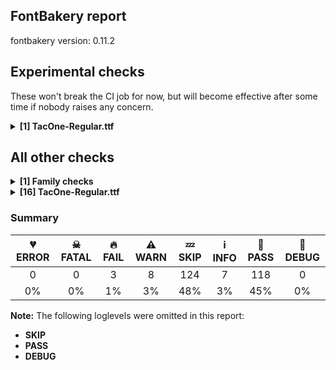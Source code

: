 ## FontBakery report

fontbakery version: 0.11.2

<h2>Experimental checks</h2><p>These won't break the CI job for now, but will become effective after some time if nobody raises any concern.</p><details><summary><b>[1] TacOne-Regular.ttf</b></summary><div><details><summary>🔥 <b>FAIL:</b> Ensure the font supports case swapping for all its glyphs. (<a href="https://font-bakery.readthedocs.io/en/stable/fontbakery/profiles/universal.html#com.google.fonts/check/case_mapping">com.google.fonts/check/case_mapping</a>)</summary><div>


* 🔥 **FAIL** The following glyphs lack their case-swapping counterparts:

| Glyph present in the font | Missing case-swapping counterpart |
| :--- | :--- |
| U+03BB: GREEK SMALL LETTER LAMDA | U+039B: GREEK CAPITAL LETTER LAMDA |
| U+03C7: GREEK SMALL LETTER CHI | U+03A7: GREEK CAPITAL LETTER CHI |

 [code: missing-case-counterparts]
</div></details><br></div></details><h2>All other checks</h2><details><summary><b>[1] Family checks</b></summary><div><details><summary>ℹ <b>INFO:</b> Check axis ordering on the STAT table. (<a href="https://font-bakery.readthedocs.io/en/stable/fontbakery/profiles/googlefonts.html#com.google.fonts/check/STAT/axis_order">com.google.fonts/check/STAT/axis_order</a>)</summary><div>


* ℹ **INFO** All of the fonts lack a STAT table.
 [code: summary]
</div></details><br></div></details><details><summary><b>[16] TacOne-Regular.ttf</b></summary><div><details><summary>🔥 <b>FAIL:</b> Shapes languages in all GF glyphsets. (<a href="https://font-bakery.readthedocs.io/en/stable/fontbakery/profiles/googlefonts.html#com.google.fonts/check/glyphsets/shape_languages">com.google.fonts/check/glyphsets/shape_languages</a>)</summary><div>


* 🔥 **FAIL** GF_Latin_African glyphset:

| Language | FAIL messages |
| :--- | :--- |
| bqv_Latn (Koro Wachi) | Shaper didn't attach tildecomb to uni0190 |
|  ^  | Shaper didn't attach tildecomb to uni025B |
| ddn_Latn (Dendi) | Shaper didn't attach gravecomb to uni025B |
|  ^  | Shaper didn't attach uni0304 to uni025B |
|  ^  | Shaper didn't attach acutecomb to uni0190 |
|  ^  | Shaper didn't attach gravecomb to uni0190 |
|  ^  | Shaper didn't attach uni0304 to uni0190 |
|  ^  | Shaper didn't attach acutecomb to uni025B |
| nus_Latn (Nuer) | Shaper didn't attach uni0308 to uni0190 |
|  ^  | Shaper didn't attach uni0308 to uni025B |
|  ^  | Shaper didn't attach uni0331 to uni0190 |
|  ^  | Shaper didn't attach uni0308 to uni0331 |
|  ^  | Shaper didn't attach uni0331 to uni025B |
|  ^  | Shaper didn't attach uni0331 to uni0190 |
|  ^  | Shaper didn't attach uni0331 to uni025B |
|  ^  | Shaper didn't attach uni0308 to uni0331 |
|  ^  | Shaper didn't attach uni0308 to uni025B |
|  ^  | Shaper didn't attach uni0308 to uni0190 |
|  ^  | Shaper didn't attach uni0331 to uni025B |
|  ^  | Shaper didn't attach uni0331 to uni0190 |
|  ^  | Shaper didn't attach uni0331 to uni025B |
|  ^  | Shaper didn't attach uni0308 to uni0331 |
|  ^  | Shaper didn't attach uni0331 to uni025B |
|  ^  | Shaper didn't attach uni0308 to uni0331 |
|  ^  | Shaper didn't attach uni0331 to uni0190 |
|  ^  | Shaper didn't attach uni0308 to uni0331 |
|  ^  | Shaper didn't attach uni0331 to uni0190 |
|  ^  | Shaper didn't attach uni0308 to uni0331 |
| kdh_Latn (Tem) | Shaper didn't attach acutecomb to uni025B |
|  ^  | Shaper didn't attach acutecomb to uni0190 |
|  ^  | Shaper didn't attach acutecomb to uni0269 |
|  ^  | Shaper didn't attach acutecomb to Upsilonlatin |
| kpe_Latn (Kpelle) | Shaper didn't attach gravecomb to uni025B |
|  ^  | Shaper didn't attach uni0302 to uni025B |
|  ^  | Shaper didn't attach acutecomb to uni0190 |
|  ^  | Shaper didn't attach tildecomb to uni0190 |
|  ^  | Shaper didn't attach uni0302 to uni0190 |
|  ^  | Shaper didn't attach gravecomb to uni0190 |
|  ^  | Shaper didn't attach tildecomb to uni025B |
|  ^  | Shaper didn't attach acutecomb to uni025B |
| pnz_Latn (Pana (Central African Republic)) | Shaper didn't attach uni0327 to uni025B |
|  ^  | Shaper didn't attach uni0302 to uni025B |
|  ^  | Shaper didn't attach uni0327 to uni025B |
|  ^  | Shaper didn't attach acutecomb to uni0327 |
|  ^  | Shaper didn't attach uni0327 to uni0190 |
|  ^  | Shaper didn't attach acutecomb to uni0327 |
|  ^  | Shaper didn't attach acutecomb to uni025B |
|  ^  | Shaper didn't attach uni0327 to uni0190 |
|  ^  | Shaper didn't attach uni0302 to uni0327 |
|  ^  | Shaper didn't attach uni0327 to uni025B |
|  ^  | Shaper didn't attach uni0302 to uni0327 |
|  ^  | Shaper didn't attach acutecomb to uni0190 |
|  ^  | Shaper didn't attach uni0302 to uni0190 |
|  ^  | Shaper didn't attach uni0327 to uni0190 |
| lu_Latn (Luba-Katanga) | Shaper didn't attach gravecomb to uni025B |
|  ^  | Shaper didn't attach acutecomb to uni0190 |
|  ^  | Shaper didn't attach gravecomb to uni0190 |
|  ^  | Shaper didn't attach acutecomb to uni025B |
|  ^  | Shaper didn't attach acutecomb to uni025B |
|  ^  | Shaper didn't attach acutecomb to uni0190 |
|  ^  | Shaper didn't attach gravecomb to uni025B |
|  ^  | Shaper didn't attach gravecomb to uni0190 |
| mgo_Latn (Metaʼ) | Shaper didn't attach gravecomb to uni018F |
|  ^  | Shaper didn't attach gravecomb to uni018F |
| lob_Latn (Lobi) | Shaper didn't attach tildecomb to uni01B2 |
|  ^  | Shaper didn't attach tildecomb to uni0269 |
|  ^  | Shaper didn't attach tildecomb to uni0190 |
|  ^  | Shaper didn't attach tildecomb to uni028B |
|  ^  | Shaper didn't attach tildecomb to uni025B |
| dnj_Latn_LR (Dan) | Shaper didn't attach acutecomb to uniA78D |
|  ^  | Shaper didn't attach tildecomb to uniA78D |
|  ^  | Shaper didn't attach uni0302 to uniA78D |
|  ^  | Shaper didn't attach tildecomb to uni025B |
|  ^  | Shaper didn't attach gravecomb to uniA78D |
|  ^  | Shaper didn't attach tildecomb to uni0190 |
|  ^  | Shaper didn't attach acutecomb to uni025B |
|  ^  | Shaper didn't attach tildecomb to uni025B |
|  ^  | Shaper didn't attach gravecomb to uni025B |
|  ^  | Shaper didn't attach acutecomb to uni0190 |
|  ^  | Shaper didn't attach tildecomb to uni0190 |
|  ^  | Shaper didn't attach tildecomb to uni0190 |
|  ^  | Shaper didn't attach gravecomb to uni0190 |
|  ^  | Shaper didn't attach tildecomb to uni025B |
| xsm_Latn_BF (Kasem) | Shaper didn't attach acutecomb to uni028B |
|  ^  | Shaper didn't attach acutecomb to uni0269 |
|  ^  | Shaper didn't attach acutecomb to uni01B2 |
| bfd_Latn (Bafut) | Shaper didn't attach uni0302 to uni018F |
|  ^  | Shaper didn't attach uni0302 to uni025B |
|  ^  | Shaper didn't attach acutecomb to uni018F |
|  ^  | Shaper didn't attach uni030C to uni0190 |
|  ^  | Shaper didn't attach acutecomb to uni025B |
|  ^  | Shaper didn't attach uni030C to uni025B |
|  ^  | Shaper didn't attach uni030C to uni018F |
|  ^  | Shaper didn't attach gravecomb to uni025B |
|  ^  | Shaper didn't attach gravecomb to uni018F |
|  ^  | Shaper didn't attach acutecomb to uni0190 |
|  ^  | Shaper didn't attach uni0302 to uni0190 |
|  ^  | Shaper didn't attach gravecomb to uni0190 |
| nnw_Latn (Southern Nuni) | Shaper didn't attach gravecomb to uni025B |
|  ^  | Shaper didn't attach acutecomb to uni018F |
|  ^  | Shaper didn't attach gravecomb to uni018F |
|  ^  | Shaper didn't attach acutecomb to uni0190 |
|  ^  | Shaper didn't attach gravecomb to uni0190 |
|  ^  | Shaper didn't attach acutecomb to uni025B |
| byv_Latn (Medumba) | Shaper didn't attach uni030C to uni018F |
|  ^  | Shaper didn't attach uni0302 to uni018F |
|  ^  | Shaper didn't attach gravecomb to uni025B |
|  ^  | Shaper didn't attach uni0302 to uni0251 |
|  ^  | Shaper didn't attach uni0302 to uni025B |
|  ^  | Shaper didn't attach gravecomb to uni2C6D |
|  ^  | Shaper didn't attach gravecomb to uni0251 |
|  ^  | Shaper didn't attach uni030C to uni2C6D |
|  ^  | Shaper didn't attach gravecomb to uni018F |
|  ^  | Shaper didn't attach uni030C to uni0190 |
|  ^  | Shaper didn't attach uni0302 to uni2C6D |
|  ^  | Shaper didn't attach uni0302 to uni0190 |
|  ^  | Shaper didn't attach uni030C to uni0251 |
|  ^  | Shaper didn't attach gravecomb to uni0190 |
|  ^  | Shaper didn't attach uni030C to uni025B |
| nmg_Latn (Kwasio) | Shaper didn't attach uni0302 to uni025B |
|  ^  | Shaper didn't attach uni0304 to uni025B |
|  ^  | Shaper didn't attach uni030C to uni0190 |
|  ^  | Shaper didn't attach acutecomb to uni025B |
|  ^  | Shaper didn't attach uni030C to uni025B |
|  ^  | Shaper didn't attach acutecomb to uni0190 |
|  ^  | Shaper didn't attach uni0302 to uni0190 |
|  ^  | Shaper didn't attach uni0304 to uni0190 |
|  ^  | Shaper didn't attach acutecomb to uni025B |
|  ^  | Shaper didn't attach acutecomb to uni0190 |
|  ^  | Shaper didn't attach uni0302 to uni025B |
|  ^  | Shaper didn't attach uni0302 to uni0190 |
|  ^  | Shaper didn't attach uni030C to uni025B |
|  ^  | Shaper didn't attach uni030C to uni0190 |
|  ^  | Shaper didn't attach uni0304 to uni025B |
|  ^  | Shaper didn't attach uni0304 to uni0190 |
| bqp_Latn (Bisã) | Shaper didn't attach gravecomb to uni025B |
|  ^  | Shaper didn't attach acutecomb to uni0190 |
|  ^  | Shaper didn't attach tildecomb to uni0190 |
|  ^  | Shaper didn't attach gravecomb to uni0190 |
|  ^  | Shaper didn't attach tildecomb to uni025B |
|  ^  | Shaper didn't attach acutecomb to uni025B |
| grb_Latn (Grebo) | Shaper didn't attach gravecomb to uni025B |
|  ^  | Shaper didn't attach uni0308 to uni0190 |
|  ^  | Shaper didn't attach uni0308 to uni025B |
|  ^  | Shaper didn't attach uni030C to uni0190 |
|  ^  | Shaper didn't attach gravecomb to uni0190 |
|  ^  | Shaper didn't attach uni030C to uni025B |
| ewo_Latn (Ewondo) | Shaper didn't attach uni0302 to uni018F |
|  ^  | Shaper didn't attach uni0302 to uni025B |
|  ^  | Shaper didn't attach acutecomb to uni018F |
|  ^  | Shaper didn't attach uni030C to uni0190 |
|  ^  | Shaper didn't attach acutecomb to uni025B |
|  ^  | Shaper didn't attach uni030C to uni025B |
|  ^  | Shaper didn't attach uni030C to uni018F |
|  ^  | Shaper didn't attach gravecomb to uni025B |
|  ^  | Shaper didn't attach gravecomb to uni018F |
|  ^  | Shaper didn't attach acutecomb to uni0190 |
|  ^  | Shaper didn't attach uni0302 to uni0190 |
|  ^  | Shaper didn't attach gravecomb to uni0190 |
|  ^  | Shaper didn't attach acutecomb to uni018F |
|  ^  | Shaper didn't attach gravecomb to uni018F |
|  ^  | Shaper didn't attach uni0302 to uni018F |
|  ^  | Shaper didn't attach uni030C to uni018F |
|  ^  | Shaper didn't attach acutecomb to uni025B |
|  ^  | Shaper didn't attach acutecomb to uni0190 |
|  ^  | Shaper didn't attach gravecomb to uni025B |
|  ^  | Shaper didn't attach gravecomb to uni0190 |
|  ^  | Shaper didn't attach uni0302 to uni025B |
|  ^  | Shaper didn't attach uni0302 to uni0190 |
|  ^  | Shaper didn't attach uni030C to uni025B |
|  ^  | Shaper didn't attach uni030C to uni0190 |
| nyb_Latn (Nyangbo) | Shaper didn't attach gravecomb to uni025B |
|  ^  | Shaper didn't attach acutecomb to uni0190 |
|  ^  | Shaper didn't attach tildecomb to uni0190 |
|  ^  | Shaper didn't attach gravecomb to uni0190 |
|  ^  | Shaper didn't attach tildecomb to uni025B |
|  ^  | Shaper didn't attach acutecomb to uni025B |
| gna_Latn (Kaansa) | Shaper didn't attach tildecomb to uni01B2 |
|  ^  | Shaper didn't attach uni0302 to uni025B |
|  ^  | Shaper didn't attach tildecomb to uni0269 |
|  ^  | Shaper didn't attach uni0302 to uni01B2 |
|  ^  | Shaper didn't attach acutecomb to uni028B |
|  ^  | Shaper didn't attach uni030C to uni0190 |
|  ^  | Shaper didn't attach tildecomb to uni028B |
|  ^  | Shaper didn't attach acutecomb to uni0269 |
|  ^  | Shaper didn't attach acutecomb to uni025B |
|  ^  | Shaper didn't attach uni030C to uni025B |
|  ^  | Shaper didn't attach tildecomb to uni025B |
|  ^  | Shaper didn't attach tildecomb to uni0269 |
|  ^  | Shaper didn't attach tildecomb to uni0269 |
|  ^  | Shaper didn't attach tildecomb to uni028B |
|  ^  | Shaper didn't attach uni0302 to uni0269 |
|  ^  | Shaper didn't attach uni030C to uni0269 |
|  ^  | Shaper didn't attach uni0302 to uni028B |
|  ^  | Shaper didn't attach tildecomb to uni01B2 |
|  ^  | Shaper didn't attach acutecomb to uni0190 |
|  ^  | Shaper didn't attach tildecomb to uni0190 |
|  ^  | Shaper didn't attach tildecomb to uni0190 |
|  ^  | Shaper didn't attach uni0302 to uni0190 |
|  ^  | Shaper didn't attach tildecomb to uni025B |
|  ^  | Shaper didn't attach acutecomb to uni01B2 |
| lol_Latn (Mongo) | Shaper didn't attach gravecomb to uni025B |
|  ^  | Shaper didn't attach uni0302 to uni025B |
|  ^  | Shaper didn't attach uni030C to uni0190 |
|  ^  | Shaper didn't attach acutecomb to uni0190 |
|  ^  | Shaper didn't attach uni0302 to uni0190 |
|  ^  | Shaper didn't attach gravecomb to uni0190 |
|  ^  | Shaper didn't attach acutecomb to uni025B |
|  ^  | Shaper didn't attach uni030C to uni025B |
| ife_Latn (Ifè) | Shaper didn't attach tildecomb to uni0190 |
|  ^  | Shaper didn't attach tildecomb to uni025B |
|  ^  | Shaper didn't attach tildecomb to uni0190 |
|  ^  | Shaper didn't attach tildecomb to uni0190 |
|  ^  | Shaper didn't attach tildecomb to uni025B |
|  ^  | Shaper didn't attach tildecomb to uni025B |
| mcp_Latn (Makaa) | Shaper didn't attach uni0302 to uni018F |
|  ^  | Shaper didn't attach uni0327 to uni0190 |
|  ^  | Shaper didn't attach uni030C to uni0327 |
|  ^  | Shaper didn't attach uni0327 to uni025B |
|  ^  | Shaper didn't attach uni0302 to uni025B |
|  ^  | Shaper didn't attach acutecomb to uni018F |
|  ^  | Shaper didn't attach uni0327 to uni025B |
|  ^  | Shaper didn't attach uni0302 to uni0327 |
|  ^  | Shaper didn't attach uni030C to uni0190 |
|  ^  | Shaper didn't attach uni0327 to uni0190 |
|  ^  | Shaper didn't attach uni0302 to uni0327 |
|  ^  | Shaper didn't attach acutecomb to uni025B |
|  ^  | Shaper didn't attach uni030C to uni025B |
|  ^  | Shaper didn't attach uni030C to uni018F |
|  ^  | Shaper didn't attach uni0327 to uni025B |
|  ^  | Shaper didn't attach uni030C to uni0327 |
|  ^  | Shaper didn't attach acutecomb to uni0190 |
|  ^  | Shaper didn't attach uni0327 to uni025B |
|  ^  | Shaper didn't attach acutecomb to uni0327 |
|  ^  | Shaper didn't attach uni0327 to uni0190 |
|  ^  | Shaper didn't attach acutecomb to uni0327 |
|  ^  | Shaper didn't attach uni0302 to uni0190 |
|  ^  | Shaper didn't attach uni0327 to uni0190 |
| ajg_Latn (Aja) | Shaper didn't attach acutecomb to uni0190 |
|  ^  | Shaper didn't attach acutecomb to uni025B |
|  ^  | Shaper didn't attach gravecomb to uni0190 |
|  ^  | Shaper didn't attach gravecomb to uni025B |
|  ^  | Shaper didn't attach acutecomb to uni0190 |
|  ^  | Shaper didn't attach acutecomb to uni025B |
|  ^  | Shaper didn't attach gravecomb to uni0190 |
|  ^  | Shaper didn't attach gravecomb to uni025B |
| kst_Latn (Winyé) | Shaper didn't attach tildecomb to uni01B2 |
|  ^  | Shaper didn't attach tildecomb to uni0269 |
|  ^  | Shaper didn't attach tildecomb to uni028B |
|  ^  | Shaper didn't attach tildecomb to uni025B |
|  ^  | Shaper didn't attach acutecomb to uni028B |
|  ^  | Shaper didn't attach tildecomb to uni01B2 |
|  ^  | Shaper didn't attach acutecomb to uni0190 |
|  ^  | Shaper didn't attach tildecomb to uni0190 |
|  ^  | Shaper didn't attach tildecomb to uni0190 |
|  ^  | Shaper didn't attach tildecomb to uni028B |
|  ^  | Shaper didn't attach acutecomb to uni0269 |
|  ^  | Shaper didn't attach tildecomb to uni025B |
|  ^  | Shaper didn't attach acutecomb to uni025B |
|  ^  | Shaper didn't attach acutecomb to uni01B2 |
|  ^  | Shaper didn't attach tildecomb to uni0269 |
| etx_Latn (Iten) | Shaper didn't attach gravecomb to uni025B |
|  ^  | Shaper didn't attach acutecomb to uni0190 |
|  ^  | Shaper didn't attach gravecomb to uni0190 |
|  ^  | Shaper didn't attach acutecomb to uni025B |
| dya_Latn (Dyan) | Shaper didn't attach tildecomb to uni0190 |
|  ^  | Shaper didn't attach tildecomb to uni025B |
| mev_Latn (Mano) | Shaper didn't attach gravecomb to uni025B |
|  ^  | Shaper didn't attach acutecomb to uni0190 |
|  ^  | Shaper didn't attach tildecomb to uni0190 |
|  ^  | Shaper didn't attach tildecomb to uni025B |
|  ^  | Shaper didn't attach tildecomb to uni0190 |
|  ^  | Shaper didn't attach gravecomb to uni0190 |
|  ^  | Shaper didn't attach acutecomb to uni025B |
|  ^  | Shaper didn't attach tildecomb to uni025B |
| gkp_Latn (Kpelle, Guinea) | Shaper didn't attach uni0302 to uni018F |
|  ^  | Shaper didn't attach gravecomb to uni025B |
|  ^  | Shaper didn't attach uni0302 to uni025B |
|  ^  | Shaper didn't attach acutecomb to uni018F |
|  ^  | Shaper didn't attach gravecomb to uni018F |
|  ^  | Shaper didn't attach acutecomb to uni0190 |
|  ^  | Shaper didn't attach tildecomb to uni0190 |
|  ^  | Shaper didn't attach uni0302 to uni0190 |
|  ^  | Shaper didn't attach gravecomb to uni0190 |
|  ^  | Shaper didn't attach tildecomb to uni025B |
|  ^  | Shaper didn't attach acutecomb to uni025B |
| vai_Latn (Vai (Latin)) | Shaper didn't attach acutecomb to uni0190 |
|  ^  | Shaper didn't attach tildecomb to uni0190 |
|  ^  | Shaper didn't attach tildecomb to uni025B |
|  ^  | Shaper didn't attach acutecomb to uni025B |
|  ^  | Shaper didn't attach acutecomb to uni025B |
|  ^  | Shaper didn't attach acutecomb to uni0190 |
|  ^  | Shaper didn't attach tildecomb to uni025B |
|  ^  | Shaper didn't attach tildecomb to uni0190 |
| goa_Latn (Guro) | Shaper didn't attach uni0302 to uni025B |
|  ^  | Shaper didn't attach uni030C to uni028B |
|  ^  | Shaper didn't attach uni0302 to uni01B2 |
|  ^  | Shaper didn't attach uni030C to uni01B2 |
|  ^  | Shaper didn't attach acutecomb to uni028B |
|  ^  | Shaper didn't attach uni030C to uni0190 |
|  ^  | Shaper didn't attach gravecomb to uni0269 |
|  ^  | Shaper didn't attach acutecomb to uni0269 |
|  ^  | Shaper didn't attach acutecomb to uni025B |
|  ^  | Shaper didn't attach gravecomb to uni028B |
|  ^  | Shaper didn't attach uni030C to uni025B |
|  ^  | Shaper didn't attach gravecomb to uni025B |
|  ^  | Shaper didn't attach uni0302 to uni0269 |
|  ^  | Shaper didn't attach uni030C to uni0269 |
|  ^  | Shaper didn't attach uni0302 to uni028B |
|  ^  | Shaper didn't attach acutecomb to uni0190 |
|  ^  | Shaper didn't attach gravecomb to uni01B2 |
|  ^  | Shaper didn't attach uni0302 to uni0190 |
|  ^  | Shaper didn't attach gravecomb to uni0190 |
|  ^  | Shaper didn't attach acutecomb to uni01B2 |
| dip_Latn (Dinka, Northeastern) | Shaper didn't attach uni0308 to uni0190 |
|  ^  | Shaper didn't attach uni0308 to uni025B |
| etu_Latn (Ejagham) | Shaper didn't attach uni0302 to uni018F |
|  ^  | Shaper didn't attach acutecomb to uni018F |
| lnl_Latn (South Central Banda) | Shaper didn't attach uni0302 to uni018F |
|  ^  | Shaper didn't attach uni0308 to uni0190 |
|  ^  | Shaper didn't attach uni0308 to uni025B |
|  ^  | Shaper didn't attach uni0302 to uni025B |
|  ^  | Shaper didn't attach uni0308 to uni018F |
|  ^  | Shaper didn't attach uni0302 to uni0190 |
| mdt_Latn (Mbere) | Shaper didn't attach acutecomb to uni0190 |
|  ^  | Shaper didn't attach acutecomb to uni025B |
| tuz_Latn (Turka) | Shaper didn't attach tildecomb to uni025B |
|  ^  | Shaper didn't attach tildecomb to uni0190 |
|  ^  | Shaper didn't attach acutecomb to uni025B |
|  ^  | Shaper didn't attach tildecomb to uni025B |
|  ^  | Shaper didn't attach gravecomb to uni025B |
|  ^  | Shaper didn't attach acutecomb to uni0190 |
|  ^  | Shaper didn't attach tildecomb to uni0190 |
|  ^  | Shaper didn't attach tildecomb to uni0190 |
|  ^  | Shaper didn't attach gravecomb to uni0190 |
|  ^  | Shaper didn't attach tildecomb to uni025B |
| bfo_Latn (Malba Birifor) | Shaper didn't attach tildecomb to uni01B2 |
|  ^  | Shaper didn't attach tildecomb to uni0269 |
|  ^  | Shaper didn't attach tildecomb to uni0190 |
|  ^  | Shaper didn't attach tildecomb to uni028B |
|  ^  | Shaper didn't attach tildecomb to uni025B |
| fmp_Latn (Fe’fe’) | Shaper didn't attach acutecomb to uni018F |
|  ^  | Shaper didn't attach gravecomb to uni2C6D |
|  ^  | Shaper didn't attach gravecomb to uni0251 |
|  ^  | Shaper didn't attach uni0304 to uni018F |
|  ^  | Shaper didn't attach uni0304 to uni0251 |
|  ^  | Shaper didn't attach uni030C to uni0251 |
|  ^  | Shaper didn't attach uni030C to uni018F |
|  ^  | Shaper didn't attach uni030C to uni2C6D |
|  ^  | Shaper didn't attach gravecomb to uni018F |
|  ^  | Shaper didn't attach acutecomb to uni0251 |
|  ^  | Shaper didn't attach acutecomb to uni2C6D |
|  ^  | Shaper didn't attach uni0304 to uni2C6D |
| mnf_Latn (Mundani) | Shaper didn't attach uni0302 to uni018F |
|  ^  | Shaper didn't attach uni030C to uni018F |
|  ^  | Shaper didn't attach gravecomb to uni018F |
| kkj_Latn (Kako) | Shaper didn't attach uni0327 to uni025B |
|  ^  | Shaper didn't attach uni0302 to uni025B |
|  ^  | Shaper didn't attach acutecomb to uni025B |
|  ^  | Shaper didn't attach gravecomb to uni025B |
|  ^  | Shaper didn't attach acutecomb to uni0190 |
|  ^  | Shaper didn't attach uni0302 to uni0190 |
|  ^  | Shaper didn't attach uni0327 to uni0190 |
|  ^  | Shaper didn't attach gravecomb to uni0190 |
|  ^  | Shaper didn't attach acutecomb to uni025B |
|  ^  | Shaper didn't attach gravecomb to uni025B |
|  ^  | Shaper didn't attach uni0302 to uni025B |
|  ^  | Shaper didn't attach uni0327 to uni025B |
| emk_Latn (Maninkakan, Eastern) | Shaper didn't attach gravecomb to uni025B |
|  ^  | Shaper didn't attach acutecomb to uni0190 |
|  ^  | Shaper didn't attach gravecomb to uni0190 |
|  ^  | Shaper didn't attach acutecomb to uni025B |
| agq_Latn (Aghem) | Shaper didn't attach gravecomb to uni025B |
|  ^  | Shaper didn't attach uni0302 to uni025B |
|  ^  | Shaper didn't attach uni0304 to uni025B |
|  ^  | Shaper didn't attach uni030C to uni0190 |
|  ^  | Shaper didn't attach uni0302 to uni0190 |
|  ^  | Shaper didn't attach gravecomb to uni0190 |
|  ^  | Shaper didn't attach uni0304 to uni0190 |
|  ^  | Shaper didn't attach uni030C to uni025B |
|  ^  | Shaper didn't attach gravecomb to uni025B |
|  ^  | Shaper didn't attach gravecomb to uni0190 |
|  ^  | Shaper didn't attach uni0302 to uni025B |
|  ^  | Shaper didn't attach uni0302 to uni0190 |
|  ^  | Shaper didn't attach uni030C to uni025B |
|  ^  | Shaper didn't attach uni030C to uni0190 |
|  ^  | Shaper didn't attach uni0304 to uni025B |
|  ^  | Shaper didn't attach uni0304 to uni0190 |
| neb_Latn (Toura) | Shaper didn't attach gravecomb to uni025B |
|  ^  | Shaper didn't attach uni0302 to uni025B |
|  ^  | Shaper didn't attach uni0302 to uni01B2 |
|  ^  | Shaper didn't attach uni0302 to uni0269 |
|  ^  | Shaper didn't attach acutecomb to uni028B |
|  ^  | Shaper didn't attach uni0302 to uni028B |
|  ^  | Shaper didn't attach acutecomb to uni0190 |
|  ^  | Shaper didn't attach gravecomb to uni01B2 |
|  ^  | Shaper didn't attach gravecomb to uni0269 |
|  ^  | Shaper didn't attach acutecomb to uni0269 |
|  ^  | Shaper didn't attach uni0302 to uni0190 |
|  ^  | Shaper didn't attach gravecomb to uni0190 |
|  ^  | Shaper didn't attach acutecomb to uni025B |
|  ^  | Shaper didn't attach gravecomb to uni028B |
|  ^  | Shaper didn't attach acutecomb to uni01B2 |
| ksp_Latn (Kabba) | Shaper didn't attach uni0302 to uni018F |
|  ^  | Shaper didn't attach uni0302 to uni025B |
|  ^  | Shaper didn't attach uni0308 to uni018F |
|  ^  | Shaper didn't attach uni0302 to uni0190 |
| teo_Latn (Teso) | Some base glyphs were missing: ᵃ, ᵉ, ᵋ, ᵒ, ᵓ, ᶶ |
|  ^  | Shaper produced a .notdef |
| bom_Latn (Berom) | Shaper didn't attach gravecomb to uni025B |
|  ^  | Shaper didn't attach uni0302 to uni025B |
|  ^  | Shaper didn't attach uni030C to uni0190 |
|  ^  | Shaper didn't attach acutecomb to uni0190 |
|  ^  | Shaper didn't attach uni0302 to uni0190 |
|  ^  | Shaper didn't attach gravecomb to uni0190 |
|  ^  | Shaper didn't attach acutecomb to uni025B |
|  ^  | Shaper didn't attach uni030C to uni025B |
| dur_Latn (Dii) | Shaper didn't attach acutecomb to uni018F |
|  ^  | Shaper didn't attach uni0327 to uni018F |
|  ^  | Shaper didn't attach acutecomb to uni0327 |
|  ^  | Shaper didn't attach gravecomb to uni018F |
|  ^  | Shaper didn't attach uni0327 to uni018F |
|  ^  | Shaper didn't attach uni0327 to uni018F |
|  ^  | Shaper didn't attach gravecomb to uni0327 |
| apd_Latn (Sudanese Arabic) | Some mark glyphs were missing: ◌͟ |
| mge_Latn (Mango) | Shaper didn't attach acutecomb to uni018F |
|  ^  | Shaper didn't attach uni0330 to uni0190 |
|  ^  | Shaper didn't attach gravecomb to uni018F |
|  ^  | Shaper didn't attach uni0330 to uni025B |
|  ^  | Shaper didn't attach uni0330 to uni018F |
|  ^  | Shaper didn't attach acutecomb to uni0330 |
|  ^  | Shaper didn't attach uni0330 to uni018F |
|  ^  | Shaper didn't attach gravecomb to uni0330 |
|  ^  | Shaper didn't attach uni0330 to uni018F |
| tcd_Latn (Tafi) | Shaper didn't attach gravecomb to uni025B |
|  ^  | Shaper didn't attach acutecomb to uni0190 |
|  ^  | Shaper didn't attach tildecomb to uni0190 |
|  ^  | Shaper didn't attach gravecomb to uni0190 |
|  ^  | Shaper didn't attach tildecomb to uni025B |
|  ^  | Shaper didn't attach acutecomb to uni025B |
| nfu_Latn (Mfumte) | Shaper didn't attach uni0302 to uni018F |
|  ^  | Shaper didn't attach acutecomb to uni018F |
|  ^  | Shaper didn't attach uni030C to uni018F |
|  ^  | Shaper didn't attach gravecomb to uni018F |
| bum_Latn (Bulu) | Shaper didn't attach acutecomb to uni018F |
|  ^  | Shaper didn't attach gravecomb to uni018F |
| btt_Latn (Bete-Bendi) | Shaper didn't attach uni1DC6 to dotlessi |
|  ^  | Shaper didn't attach uni1DC5 to E |
|  ^  | Shaper didn't attach uni1DC6 to A |
|  ^  | Shaper didn't attach uni1DC5 to dotlessi |
|  ^  | Shaper didn't attach uni1DC6 to I |
|  ^  | Shaper didn't attach uni1DC5 to e |
|  ^  | Shaper didn't attach uni1DC5 to U |
|  ^  | Shaper didn't attach uni1DC5 to I |
|  ^  | Shaper didn't attach uni1DC5 to O |
|  ^  | Shaper didn't attach uni1DC6 to e |
|  ^  | Shaper didn't attach uni1DC6 to o |
|  ^  | Shaper didn't attach uni1DC6 to a |
|  ^  | Shaper didn't attach uni1DC6 to U |
|  ^  | Shaper didn't attach uni1DC6 to E |
|  ^  | Shaper didn't attach uni1DC6 to O |
|  ^  | Shaper didn't attach uni1DC5 to u |
|  ^  | Shaper didn't attach uni1DC5 to a |
|  ^  | Shaper didn't attach uni1DC5 to A |
|  ^  | Shaper didn't attach uni1DC6 to u |
|  ^  | Shaper didn't attach uni1DC5 to o |
| tik_Latn (Tikar) | Shaper didn't attach gravecomb to uni025B |
|  ^  | Shaper didn't attach gravecomb to Eng |
|  ^  | Shaper didn't attach uni0302 to uni025B |
|  ^  | Shaper didn't attach uni030C to uni0190 |
|  ^  | Shaper didn't attach uni0302 to uni0190 |
|  ^  | Shaper didn't attach gravecomb to uni0190 |
|  ^  | Shaper didn't attach uni030C to uni025B |
| sld_Latn (Sissala) | Shaper didn't attach tildecomb to uni01B2 |
|  ^  | Shaper didn't attach tildecomb to uni0269 |
|  ^  | Shaper didn't attach tildecomb to uni028B |
|  ^  | Shaper didn't attach tildecomb to uni025B |
|  ^  | Shaper didn't attach acutecomb to uni028B |
|  ^  | Shaper didn't attach tildecomb to uni01B2 |
|  ^  | Shaper didn't attach acutecomb to uni0190 |
|  ^  | Shaper didn't attach tildecomb to uni0190 |
|  ^  | Shaper didn't attach tildecomb to uni0190 |
|  ^  | Shaper didn't attach tildecomb to uni028B |
|  ^  | Shaper didn't attach acutecomb to uni0269 |
|  ^  | Shaper didn't attach tildecomb to uni025B |
|  ^  | Shaper didn't attach acutecomb to uni025B |
|  ^  | Shaper didn't attach acutecomb to uni01B2 |
|  ^  | Shaper didn't attach tildecomb to uni0269 |
| dua_Latn (Duala) | Shaper didn't attach acutecomb to uni0190 |
|  ^  | Shaper didn't attach acutecomb to uni025B |
|  ^  | Shaper didn't attach acutecomb to uni025B |
|  ^  | Shaper didn't attach acutecomb to uni0190 |
| ybb_Latn (Yemba) | Shaper didn't attach acutecomb to uni018F |
|  ^  | Shaper didn't attach uni0304 to uni018F |
| udu_Latn (Uduk) | Some base glyphs were missing: T͟H, t͟h |
|  ^  | Some mark glyphs were missing: ◌͟ |
|  ^  | Shaper produced a .notdef |
| nnh_Latn (Ngiemboon) | Shaper didn't attach uni0302 to uni025B |
|  ^  | Shaper didn't attach uni030C to uni0190 |
|  ^  | Shaper didn't attach acutecomb to uni025B |
|  ^  | Shaper didn't attach uni030C to uni025B |
|  ^  | Shaper didn't attach gravecomb to uni025B |
|  ^  | Shaper didn't attach acutecomb to uni0190 |
|  ^  | Shaper didn't attach uni0302 to uni0190 |
|  ^  | Shaper didn't attach gravecomb to uni0190 |
|  ^  | Shaper didn't attach acutecomb to uni025B |
|  ^  | Shaper didn't attach acutecomb to uni0190 |
|  ^  | Shaper didn't attach gravecomb to uni025B |
|  ^  | Shaper didn't attach gravecomb to uni0190 |
|  ^  | Shaper didn't attach uni0302 to uni025B |
|  ^  | Shaper didn't attach uni0302 to uni0190 |
|  ^  | Shaper didn't attach uni030C to uni025B |
|  ^  | Shaper didn't attach uni030C to uni0190 |
| sba_Latn (Ngambay) | Shaper didn't attach acutecomb to uni018F |
|  ^  | Shaper didn't attach uni0330 to uni018F |
| mwm_Latn (Sar) | Shaper didn't attach acutecomb to uni018F |
|  ^  | Shaper didn't attach uni0304 to uni018F |
| gvl_Latn (Gulay) | Shaper didn't attach acutecomb to uni018F |
|  ^  | Shaper didn't attach acutecomb to uni0190 |
|  ^  | Shaper didn't attach acutecomb to uni025B |
| bas_Latn (Basaa) | Shaper didn't attach uni1DC6 to uni0254 |
|  ^  | Shaper didn't attach uni0302 to uni025B |
|  ^  | Shaper didn't attach uni0304 to uni025B |
|  ^  | Shaper didn't attach uni1DC6 to A |
|  ^  | Shaper didn't attach uni1DC7 to U |
|  ^  | Shaper didn't attach uni1DC7 to O |
|  ^  | Shaper didn't attach uni1DC7 to A |
|  ^  | Shaper didn't attach uni1DC7 to uni0186 |
|  ^  | Shaper didn't attach uni1DC7 to o |
|  ^  | Shaper didn't attach uni1DC6 to uni0190 |
|  ^  | Shaper didn't attach uni030C to uni0190 |
|  ^  | Shaper didn't attach uni1DC7 to I |
|  ^  | Shaper didn't attach uni1DC6 to e |
|  ^  | Shaper didn't attach uni1DC6 to uni025B |
|  ^  | Shaper didn't attach uni1DC6 to a |
|  ^  | Shaper didn't attach uni1DC6 to U |
|  ^  | Shaper didn't attach acutecomb to uni025B |
|  ^  | Shaper didn't attach uni030C to uni025B |
|  ^  | Shaper didn't attach uni1DC6 to u |
|  ^  | Shaper didn't attach uni1DC6 to dotlessi |
|  ^  | Shaper didn't attach gravecomb to uni025B |
|  ^  | Shaper didn't attach uni1DC7 to uni0190 |
|  ^  | Shaper didn't attach uni1DC7 to E |
|  ^  | Shaper didn't attach uni1DC7 to a |
|  ^  | Shaper didn't attach uni1DC7 to u |
|  ^  | Shaper didn't attach uni1DC6 to I |
|  ^  | Shaper didn't attach acutecomb to uni0190 |
|  ^  | Shaper didn't attach uni1DC6 to uni0186 |
|  ^  | Shaper didn't attach uni1DC6 to o |
|  ^  | Shaper didn't attach uni0302 to uni0190 |
|  ^  | Shaper didn't attach uni1DC6 to E |
|  ^  | Shaper didn't attach uni1DC7 to dotlessi |
|  ^  | Shaper didn't attach uni1DC7 to uni0254 |
|  ^  | Shaper didn't attach uni1DC6 to O |
|  ^  | Shaper didn't attach gravecomb to uni0190 |
|  ^  | Shaper didn't attach uni0304 to uni0190 |
|  ^  | Shaper didn't attach uni1DC7 to e |
|  ^  | Shaper didn't attach uni1DC7 to uni025B |
|  ^  | Shaper didn't attach uni1DC6 to a |
|  ^  | Shaper didn't attach uni1DC7 to a |
|  ^  | Shaper didn't attach uni1DC6 to A |
|  ^  | Shaper didn't attach uni1DC7 to A |
|  ^  | Shaper didn't attach uni1DC6 to e |
|  ^  | Shaper didn't attach uni1DC7 to e |
|  ^  | Shaper didn't attach uni1DC6 to E |
|  ^  | Shaper didn't attach uni1DC7 to E |
|  ^  | Shaper didn't attach acutecomb to uni025B |
|  ^  | Shaper didn't attach acutecomb to uni0190 |
|  ^  | Shaper didn't attach gravecomb to uni025B |
|  ^  | Shaper didn't attach gravecomb to uni0190 |
|  ^  | Shaper didn't attach uni0302 to uni025B |
|  ^  | Shaper didn't attach uni0302 to uni0190 |
|  ^  | Shaper didn't attach uni030C to uni025B |
|  ^  | Shaper didn't attach uni030C to uni0190 |
|  ^  | Shaper didn't attach uni0304 to uni025B |
|  ^  | Shaper didn't attach uni0304 to uni0190 |
|  ^  | Shaper didn't attach uni1DC6 to uni025B |
|  ^  | Shaper didn't attach uni1DC7 to uni025B |
|  ^  | Shaper didn't attach uni1DC6 to uni0190 |
|  ^  | Shaper didn't attach uni1DC7 to uni0190 |
|  ^  | Shaper didn't attach uni1DC6 to dotlessi |
|  ^  | Shaper didn't attach uni1DC7 to dotlessi |
|  ^  | Shaper didn't attach uni1DC6 to I |
|  ^  | Shaper didn't attach uni1DC7 to I |
|  ^  | Shaper didn't attach uni1DC6 to o |
|  ^  | Shaper didn't attach uni1DC7 to o |
|  ^  | Shaper didn't attach uni1DC6 to O |
|  ^  | Shaper didn't attach uni1DC7 to O |
|  ^  | Shaper didn't attach uni1DC6 to uni0254 |
|  ^  | Shaper didn't attach uni1DC7 to uni0254 |
|  ^  | Shaper didn't attach uni1DC6 to uni0186 |
|  ^  | Shaper didn't attach uni1DC7 to uni0186 |
|  ^  | Shaper didn't attach uni1DC6 to u |
|  ^  | Shaper didn't attach uni1DC7 to u |
|  ^  | Shaper didn't attach uni1DC6 to U |
|  ^  | Shaper didn't attach uni1DC7 to U |
| tbz_Latn (Ditammari) | Shaper didn't attach gravecomb to uni025B |
|  ^  | Shaper didn't attach acutecomb to uni0190 |
|  ^  | Shaper didn't attach tildecomb to uni0190 |
|  ^  | Shaper didn't attach tildecomb to uni025B |
|  ^  | Shaper didn't attach tildecomb to uni0190 |
|  ^  | Shaper didn't attach gravecomb to uni0190 |
|  ^  | Shaper didn't attach acutecomb to uni025B |
|  ^  | Shaper didn't attach tildecomb to uni025B |
| box_Latn (Buamu) | Shaper didn't attach gravecomb to uni025B |
|  ^  | Shaper didn't attach tildecomb to uni025B |
|  ^  | Shaper didn't attach acutecomb to uni0190 |
|  ^  | Shaper didn't attach tildecomb to uni0190 |
|  ^  | Shaper didn't attach tildecomb to uni025B |
|  ^  | Shaper didn't attach tildecomb to uni0190 |
|  ^  | Shaper didn't attach tildecomb to uni0190 |
|  ^  | Shaper didn't attach gravecomb to uni0190 |
|  ^  | Shaper didn't attach tildecomb to uni025B |
|  ^  | Shaper didn't attach acutecomb to uni025B |
| pug_Latn (Phuie) | Shaper didn't attach tildecomb to uni01B2 |
|  ^  | Shaper didn't attach acutecomb to uni028B |
|  ^  | Shaper didn't attach gravecomb to uni0269 |
|  ^  | Shaper didn't attach tildecomb to uni025B |
|  ^  | Shaper didn't attach tildecomb to uni028B |
|  ^  | Shaper didn't attach acutecomb to uni0269 |
|  ^  | Shaper didn't attach tildecomb to uni0190 |
|  ^  | Shaper didn't attach acutecomb to uni025B |
|  ^  | Shaper didn't attach gravecomb to uni028B |
|  ^  | Shaper didn't attach tildecomb to uni025B |
|  ^  | Shaper didn't attach tildecomb to uni0269 |
|  ^  | Shaper didn't attach gravecomb to uni025B |
|  ^  | Shaper didn't attach tildecomb to uni0269 |
|  ^  | Shaper didn't attach tildecomb to uni028B |
|  ^  | Shaper didn't attach tildecomb to uni028B |
|  ^  | Shaper didn't attach tildecomb to uni01B2 |
|  ^  | Shaper didn't attach acutecomb to uni0190 |
|  ^  | Shaper didn't attach tildecomb to uni0190 |
|  ^  | Shaper didn't attach gravecomb to uni01B2 |
|  ^  | Shaper didn't attach tildecomb to uni0190 |
|  ^  | Shaper didn't attach tildecomb to uni0269 |
|  ^  | Shaper didn't attach tildecomb to uni01B2 |
|  ^  | Shaper didn't attach gravecomb to uni0190 |
|  ^  | Shaper didn't attach tildecomb to uni025B |
|  ^  | Shaper didn't attach acutecomb to uni01B2 |
| bwj_Latn (Láá Láá Bwamu) | Shaper didn't attach tildecomb to uni0190 |
|  ^  | Shaper didn't attach tildecomb to uni025B |
|  ^  | Shaper didn't attach tildecomb to uni0190 |
|  ^  | Shaper didn't attach tildecomb to uni0190 |
|  ^  | Shaper didn't attach tildecomb to uni025B |
|  ^  | Shaper didn't attach tildecomb to uni025B |
| bbj_Latn (Ghomala) | Shaper didn't attach uni0302 to uni018F |
|  ^  | Shaper didn't attach uni0302 to uni025B |
|  ^  | Shaper didn't attach acutecomb to uni018F |
|  ^  | Shaper didn't attach uni030C to uni0190 |
|  ^  | Shaper didn't attach acutecomb to uni025B |
|  ^  | Shaper didn't attach uni030C to uni025B |
|  ^  | Shaper didn't attach uni030C to uni018F |
|  ^  | Shaper didn't attach gravecomb to uni025B |
|  ^  | Shaper didn't attach gravecomb to uni018F |
|  ^  | Shaper didn't attach acutecomb to uni0190 |
|  ^  | Shaper didn't attach uni0302 to uni0190 |
|  ^  | Shaper didn't attach gravecomb to uni0190 |
| wwa_Latn (Waama) | Shaper didn't attach gravecomb to uni025B |
|  ^  | Shaper didn't attach tildecomb to uni0190 |
|  ^  | Shaper didn't attach gravecomb to uni0190 |
|  ^  | Shaper didn't attach tildecomb to uni025B |
| blo_Latn (Anii) | Shaper didn't attach gravecomb to uni025B |
|  ^  | Shaper didn't attach uni0302 to uni025B |
|  ^  | Shaper didn't attach uni0302 to Upsilonlatin |
|  ^  | Shaper didn't attach gravecomb to Upsilonlatin |
|  ^  | Shaper didn't attach uni0302 to uni0269 |
|  ^  | Shaper didn't attach acutecomb to uni0190 |
|  ^  | Shaper didn't attach gravecomb to uni0269 |
|  ^  | Shaper didn't attach acutecomb to uni0269 |
|  ^  | Shaper didn't attach uni0302 to uni0190 |
|  ^  | Shaper didn't attach acutecomb to Upsilonlatin |
|  ^  | Shaper didn't attach gravecomb to uni0190 |
|  ^  | Shaper didn't attach acutecomb to uni025B |
| dgi_Latn (Northern Dagara) | Shaper didn't attach gravecomb to uni025B |
|  ^  | Shaper didn't attach acutecomb to uni0190 |
|  ^  | Shaper didn't attach tildecomb to uni0190 |
|  ^  | Shaper didn't attach gravecomb to uni0190 |
|  ^  | Shaper didn't attach tildecomb to uni025B |
|  ^  | Shaper didn't attach acutecomb to uni025B |
| gur_Latn (Frafra) | Shaper didn't attach tildecomb to uni0190 |
|  ^  | Shaper didn't attach tildecomb to uni025B |
| dnj_Latn (Dan) | Some base glyphs were missing: ɤ, ɤ̀, ɤ́, ɤ̂, ɤ̄, ɤ̋, ɤ̏, Ɤ, Ɤ̀, Ɤ́, Ɤ̂, Ɤ̄, Ɤ̋, Ɤ̏ |
|  ^  | Shaper didn't attach uni030F to uni0190 |
|  ^  | Shaper didn't attach uni030B to uni0190 |
|  ^  | Shaper didn't attach uni0304 to uni025B |
|  ^  | Shaper didn't attach uni0302 to uni025B |
|  ^  | Shaper didn't attach uni0304 to oe |
|  ^  | Shaper didn't attach uni030F to uni025B |
|  ^  | Shaper didn't attach uni030F to oe |
|  ^  | Shaper didn't attach uni030B to oe |
|  ^  | Shaper didn't attach uni030B to uni025B |
|  ^  | Shaper produced a .notdef |
| yba_Latn (Yala) | Shaper didn't attach uni0304 to uni025B |
|  ^  | Shaper didn't attach uni030D to uni025B |
|  ^  | Shaper didn't attach uni0304 to uni0190 |
|  ^  | Shaper didn't attach uni030D to uni0190 |
| kzc_Latn (Bondoukou Kulango) | Shaper didn't attach tildecomb to uniA7AE |
| bqc_Latn (Boko) | Shaper didn't attach gravecomb to uni025B |
|  ^  | Shaper didn't attach acutecomb to uni0190 |
|  ^  | Shaper didn't attach tildecomb to uni0190 |
|  ^  | Shaper didn't attach tildecomb to uni025B |
|  ^  | Shaper didn't attach tildecomb to uni0190 |
|  ^  | Shaper didn't attach tildecomb to uni0190 |
|  ^  | Shaper didn't attach gravecomb to uni0190 |
|  ^  | Shaper didn't attach tildecomb to uni025B |
|  ^  | Shaper didn't attach acutecomb to uni025B |
|  ^  | Shaper didn't attach tildecomb to uni025B |
| myk_Latn (Mamara Senoufo) | Shaper didn't attach gravecomb to uni025B |
|  ^  | Shaper didn't attach acutecomb to uni0190 |
|  ^  | Shaper didn't attach gravecomb to uni0190 |
|  ^  | Shaper didn't attach acutecomb to uni025B |
| yav_Latn (Yangben) | Shaper didn't attach gravecomb to uni025B |
|  ^  | Shaper didn't attach acutecomb to uni0190 |
|  ^  | Shaper didn't attach gravecomb to uni0190 |
|  ^  | Shaper didn't attach acutecomb to uni025B |
|  ^  | Shaper didn't attach acutecomb to uni025B |
|  ^  | Shaper didn't attach acutecomb to uni0190 |
|  ^  | Shaper didn't attach gravecomb to uni025B |
|  ^  | Shaper didn't attach gravecomb to uni0190 |
| ozm_Latn (Koonzime) | Shaper didn't attach uni0302 to uni025B |
|  ^  | Shaper didn't attach uni0302 to oe |
|  ^  | Shaper didn't attach uni030C to uni0190 |
|  ^  | Shaper didn't attach acutecomb to uni0190 |
|  ^  | Shaper didn't attach uni030C to oe |
|  ^  | Shaper didn't attach uni0302 to uni0190 |
|  ^  | Shaper didn't attach acutecomb to oe |
|  ^  | Shaper didn't attach acutecomb to uni025B |
|  ^  | Shaper didn't attach uni030C to uni025B |
| bsq_Latn (Bassa) | Shaper didn't attach uni030C to uni0190 |
|  ^  | Shaper didn't attach tildecomb to uni025B |
|  ^  | Shaper didn't attach tildecomb to uni0190 |
|  ^  | Shaper didn't attach acutecomb to uni025B |
|  ^  | Shaper didn't attach uni030C to uni025B |
|  ^  | Shaper didn't attach tildecomb to uni0190 |
|  ^  | Shaper didn't attach tildecomb to uni025B |
|  ^  | Shaper didn't attach gravecomb to uni025B |
|  ^  | Shaper didn't attach tildecomb to uni025B |
|  ^  | Shaper didn't attach acutecomb to uni0190 |
|  ^  | Shaper didn't attach tildecomb to uni0190 |
|  ^  | Shaper didn't attach tildecomb to uni0190 |
|  ^  | Shaper didn't attach gravecomb to uni0190 |
|  ^  | Shaper didn't attach tildecomb to uni025B |
| din_Latn (Dinka) | Shaper didn't attach uni0308 to uni0190 |
|  ^  | Shaper didn't attach uni0308 to uni025B |
| biv_Latn (Birifor, Southern) | Shaper didn't attach tildecomb to uni0269 |
|  ^  | Shaper didn't attach tildecomb to Upsilonlatin |
|  ^  | Shaper didn't attach tildecomb to uni0190 |
|  ^  | Shaper didn't attach tildecomb to uni025B |
| bax_Latn (Bamun, Latin) | Shaper didn't attach uni0302 to uni018F |
|  ^  | Shaper didn't attach uni0302 to uni025B |
|  ^  | Shaper didn't attach acutecomb to uni018F |
|  ^  | Shaper didn't attach uni030C to uni0190 |
|  ^  | Shaper didn't attach acutecomb to uni025B |
|  ^  | Shaper didn't attach uni030C to uni025B |
|  ^  | Shaper didn't attach uni030C to uni018F |
|  ^  | Shaper didn't attach gravecomb to uni025B |
|  ^  | Shaper didn't attach gravecomb to uni018F |
|  ^  | Shaper didn't attach acutecomb to uni0190 |
|  ^  | Shaper didn't attach uni0302 to uni0190 |
|  ^  | Shaper didn't attach gravecomb to uni0190 |
| nga_Latn (Ngbaka) | Shaper didn't attach gravecomb to uni025B |
|  ^  | Shaper didn't attach acutecomb to uni0190 |
|  ^  | Shaper didn't attach tildecomb to uni0190 |
|  ^  | Shaper didn't attach tildecomb to uni025B |
|  ^  | Shaper didn't attach tildecomb to uni0190 |
|  ^  | Shaper didn't attach tildecomb to uni0190 |
|  ^  | Shaper didn't attach gravecomb to uni0190 |
|  ^  | Shaper didn't attach tildecomb to uni025B |
|  ^  | Shaper didn't attach acutecomb to uni025B |
|  ^  | Shaper didn't attach tildecomb to uni025B |
| nmz_Latn (Nawdm) | Shaper didn't attach uni0308 to Eng |
| ntm_Latn (Nateni) | Shaper didn't attach gravecomb to uni025B |
|  ^  | Shaper didn't attach uni0330 to uni0190 |
|  ^  | Shaper didn't attach uni0330 to uni0190 |
|  ^  | Shaper didn't attach acutecomb to uni0330 |
|  ^  | Shaper didn't attach uni0330 to uni025B |
|  ^  | Shaper didn't attach gravecomb to uni0330 |
|  ^  | Shaper didn't attach uni0330 to uni025B |
|  ^  | Shaper didn't attach acutecomb to uni0190 |
|  ^  | Shaper didn't attach uni0330 to uni025B |
|  ^  | Shaper didn't attach acutecomb to uni0330 |
|  ^  | Shaper didn't attach uni0330 to uni0190 |
|  ^  | Shaper didn't attach gravecomb to uni0330 |
|  ^  | Shaper didn't attach gravecomb to uni0190 |
|  ^  | Shaper didn't attach acutecomb to uni025B |
| bba_Latn (Baatonum) | Shaper didn't attach tildecomb to uni0190 |
|  ^  | Shaper didn't attach tildecomb to uni025B |
| lee_Latn (Lyélé) | Shaper didn't attach uni0302 to uni018F |
|  ^  | Shaper didn't attach uni0302 to uni025B |
|  ^  | Shaper didn't attach acutecomb to uni018F |
|  ^  | Shaper didn't attach uni030C to uni0190 |
|  ^  | Shaper didn't attach tildecomb to uni025B |
|  ^  | Shaper didn't attach tildecomb to uni0190 |
|  ^  | Shaper didn't attach acutecomb to uni025B |
|  ^  | Shaper didn't attach uni030C to uni025B |
|  ^  | Shaper didn't attach tildecomb to uni0190 |
|  ^  | Shaper didn't attach tildecomb to uni025B |
|  ^  | Shaper didn't attach uni030C to uni018F |
|  ^  | Shaper didn't attach gravecomb to uni025B |
|  ^  | Shaper didn't attach tildecomb to uni025B |
|  ^  | Shaper didn't attach gravecomb to uni018F |
|  ^  | Shaper didn't attach acutecomb to uni0190 |
|  ^  | Shaper didn't attach tildecomb to uni0190 |
|  ^  | Shaper didn't attach tildecomb to uni0190 |
|  ^  | Shaper didn't attach uni0302 to uni0190 |
|  ^  | Shaper didn't attach gravecomb to uni0190 |
|  ^  | Shaper didn't attach tildecomb to uni025B |
| soy_Latn (Miyobe) | Shaper didn't attach acutecomb to uni0190 |
|  ^  | Shaper didn't attach tildecomb to uni0190 |
|  ^  | Shaper didn't attach tildecomb to uni0190 |
|  ^  | Shaper didn't attach tildecomb to uni025B |
|  ^  | Shaper didn't attach acutecomb to uni025B |
|  ^  | Shaper didn't attach tildecomb to uni025B |
| tvu_Latn (Tunen) | Shaper didn't attach acutecomb to uni025B |
|  ^  | Shaper didn't attach acutecomb to uni0190 |
| ksf_Latn (Bafia) | Shaper didn't attach acutecomb to uni0190 |
|  ^  | Shaper didn't attach acutecomb to uni025B |
|  ^  | Shaper didn't attach acutecomb to uni025B |
|  ^  | Shaper didn't attach acutecomb to uni0190 |
| gov_Latn (Goo) | Some base glyphs were missing: ɤ, ɤ̀, ɤ́, ɤ̂, Ɤ, Ɤ̀, Ɤ́, Ɤ̂ |
|  ^  | Shaper didn't attach gravecomb to Eng |
|  ^  | Shaper didn't attach uni0302 to uni025B |
|  ^  | Shaper didn't attach uni0302 to uni01B2 |
|  ^  | Shaper didn't attach acutecomb to uni028B |
|  ^  | Shaper didn't attach uni0302 to Eng |
|  ^  | Shaper didn't attach gravecomb to uni0269 |
|  ^  | Shaper produced a .notdef |
| loq_Latn (Lobala) | Shaper didn't attach gravecomb to uni025B |
|  ^  | Shaper didn't attach gravecomb to uni0190 |
|  ^  | Shaper didn't attach acutecomb to uni025B |
|  ^  | Shaper didn't attach acutecomb to uni0190 |
| mor_Latn (Moro) | Some base glyphs were missing: Ꟈ, ꟈ |
|  ^  | Shaper produced a .notdef |
| bkm_Latn (Kom) | Shaper didn't attach gravecomb to oe |
|  ^  | Shaper didn't attach uni0302 to oe |
| sbd_Latn (Southern Samo) | Shaper didn't attach uni030C to uni018F |
|  ^  | Shaper didn't attach gravecomb to uni025B |
|  ^  | Shaper didn't attach uni0308 to uni0190 |
|  ^  | Shaper didn't attach uni0308 to uni025B |
|  ^  | Shaper didn't attach acutecomb to uni018F |
|  ^  | Shaper didn't attach gravecomb to uni018F |
|  ^  | Shaper didn't attach uni030C to uni0190 |
|  ^  | Shaper didn't attach acutecomb to uni0190 |
|  ^  | Shaper didn't attach uni0308 to uni018F |
|  ^  | Shaper didn't attach gravecomb to uni0190 |
|  ^  | Shaper didn't attach acutecomb to uni025B |
|  ^  | Shaper didn't attach uni030C to uni025B |
| ee_Latn (Ewe) | Shaper didn't attach gravecomb to uni025B |
|  ^  | Shaper didn't attach acutecomb to uni0190 |
|  ^  | Shaper didn't attach tildecomb to uni0190 |
|  ^  | Shaper didn't attach gravecomb to uni0190 |
|  ^  | Shaper didn't attach tildecomb to uni025B |
|  ^  | Shaper didn't attach acutecomb to uni025B |
|  ^  | Shaper didn't attach acutecomb to uni025B |
|  ^  | Shaper didn't attach acutecomb to uni0190 |
|  ^  | Shaper didn't attach gravecomb to uni025B |
|  ^  | Shaper didn't attach gravecomb to uni0190 |
|  ^  | Shaper didn't attach tildecomb to uni025B |
|  ^  | Shaper didn't attach tildecomb to uni0190 |
| ln_Latn (Lingala) | Shaper didn't attach uni0302 to uni025B |
|  ^  | Shaper didn't attach uni030C to uni0190 |
|  ^  | Shaper didn't attach acutecomb to uni0190 |
|  ^  | Shaper didn't attach uni0302 to uni0190 |
|  ^  | Shaper didn't attach acutecomb to uni025B |
|  ^  | Shaper didn't attach uni030C to uni025B |
|  ^  | Shaper didn't attach acutecomb to uni025B |
|  ^  | Shaper didn't attach acutecomb to uni0190 |
|  ^  | Shaper didn't attach uni0302 to uni025B |
|  ^  | Shaper didn't attach uni0302 to uni0190 |
|  ^  | Shaper didn't attach uni030C to uni025B |
|  ^  | Shaper didn't attach uni030C to uni0190 |
| jgo_Latn (Ngomba) | Shaper didn't attach gravecomb to uni025B |
|  ^  | Shaper didn't attach gravecomb to Eng |
|  ^  | Shaper didn't attach acutecomb to Eng |
|  ^  | Shaper didn't attach uni0302 to uni025B |
|  ^  | Shaper didn't attach uni0304 to uni025B |
|  ^  | Shaper didn't attach uni030C to uni0190 |
|  ^  | Shaper didn't attach acutecomb to uni0190 |
|  ^  | Shaper didn't attach uni0302 to uni0190 |
|  ^  | Shaper didn't attach uni0304 to Eng |
|  ^  | Shaper didn't attach gravecomb to uni0190 |
|  ^  | Shaper didn't attach uni0304 to uni0190 |
|  ^  | Shaper didn't attach acutecomb to uni025B |
|  ^  | Shaper didn't attach uni030C to uni025B |
|  ^  | Shaper didn't attach acutecomb to uni025B |
|  ^  | Shaper didn't attach acutecomb to uni0190 |
|  ^  | Shaper didn't attach gravecomb to uni025B |
|  ^  | Shaper didn't attach gravecomb to uni0190 |
|  ^  | Shaper didn't attach uni0302 to uni025B |
|  ^  | Shaper didn't attach uni0302 to uni0190 |
|  ^  | Shaper didn't attach uni030C to uni025B |
|  ^  | Shaper didn't attach uni030C to uni0190 |
|  ^  | Shaper didn't attach uni0304 to uni025B |
|  ^  | Shaper didn't attach uni0304 to uni0190 |
|  ^  | Shaper didn't attach acutecomb to Eng |
|  ^  | Shaper didn't attach gravecomb to Eng |
|  ^  | Shaper didn't attach uni0304 to Eng |

 [code: failed-language-shaping]
* ⚠ **WARN** GF_Latin_African glyphset:

| Language | FAIL messages |
| :--- | :--- |
| mua_Latn (Mundang) | No variant glyphs were found for Eng |
| gng_Latn (Ngangam) | No variant glyphs were found for Eng |
| kyf_Latn (Kouya) | No variant glyphs were found for Eng |
| bsc_Latn (Bassari) | No variant glyphs were found for Eng |
| hna_Latn (Mina) | No exemplar glyphs were defined for language Mina |
| amo_Latn (Amo) | No exemplar glyphs were defined for language Amo |
| lmp_Latn (Limbum) | No variant glyphs were found for Eng |
| nhu_Latn (Noone) | No variant glyphs were found for Eng |
| dop_Latn (Lukpa) | No variant glyphs were found for Eng |
| nus_Latn (Nuer) | No variant glyphs were found for Eng |
| bcw_Latn (Bana) | No variant glyphs were found for Eng |
| sxw_Latn (Saxwe Gbe) | No variant glyphs were found for Eng |
| toq_Latn (Toposa) | No variant glyphs were found for Eng |
| kdh_Latn (Tem) | No variant glyphs were found for Eng |
| ahs_Latn (Ashe) | No variant glyphs were found for Eng |
| ekm_Latn (Elip) | No variant glyphs were found for Eng |
| ffm_Latn (Maasina Fulfulde) | No variant glyphs were found for Eng |
| tpm_Latn (Tampulma) | No variant glyphs were found for Eng |
| wan_Latn (Wan) | No variant glyphs were found for Eng |
| moa_Latn (Mwan) | No variant glyphs were found for Eng |
| mgo_Latn (Metaʼ) | No variant glyphs were found for Eng |
| dyo_Latn (Jola-Fonyi) | No variant glyphs were found for Eng |
| kvf_Latn (Kabalai) | No variant glyphs were found for Eng |
| tuq_Latn (Tedaga) | No variant glyphs were found for Eng |
| dow_Latn (Doyayo) | No variant glyphs were found for Eng |
| tem_Latn (Timne) | No variant glyphs were found for Eng |
| fuh_Latn (Fulfulde, Western Niger) | No variant glyphs were found for Eng |
| lok_Latn (Loko) | No variant glyphs were found for Eng |
| adj_Latn (Adioukrou) | No variant glyphs were found for Eng |
| nnw_Latn (Southern Nuni) | No variant glyphs were found for Eng |
| tnr_Latn (Ménik) | No variant glyphs were found for Eng |
| mhi_Latn (Ma’di) | No variant glyphs were found for Eng |
| ikx_Latn (Ik) | No variant glyphs were found for Eng |
| nmg_Latn (Kwasio) | No variant glyphs were found for Eng |
| lig_Latn (Ligbi) | No variant glyphs were found for Eng |
| ewo_Latn (Ewondo) | No variant glyphs were found for Eng |
| god_Latn (Godié) | No variant glyphs were found for Eng |
| ted_Latn (Krumen, Tepo) | No variant glyphs were found for Eng |
| bib_Latn (Bissa) | No variant glyphs were found for Eng |
| mmu_Latn (Mmaala) | No variant glyphs were found for Eng |
| dyi_Latn (Sénoufo, Djimini) | No variant glyphs were found for Eng |
| anv_Latn (Denya) | No variant glyphs were found for Eng |
| gaa_Latn (Ga) | No variant glyphs were found for uni01B7 |
| bim_Latn (Bimoba) | No variant glyphs were found for Eng |
| sok_Latn (Sokoro) | No variant glyphs were found for Eng |
| dts_Latn (Dogon, Toro So) | No variant glyphs were found for Eng |
| bza_Latn (Bandi) | No variant glyphs were found for Eng |
| nym_Latn (Nyamwezi) | No variant glyphs were found for Eng |
| dje_Latn (Zarma) | No variant glyphs were found for Eng |
| mcp_Latn (Makaa) | No variant glyphs were found for Eng |
| mbu_Latn (Mbula-Bwazza) | No variant glyphs were found for Eng |
| hag_Latn (Hanga) | No variant glyphs were found for Eng |
| xrb_Latn (Karaboro, Eastern) | No variant glyphs were found for Eng |
| sig_Latn (Paasaal) | No variant glyphs were found for Eng |
| acd_Latn (Gikyode) | No variant glyphs were found for Eng |
| spp_Latn (Sénoufo, Supyire) | No variant glyphs were found for Eng |
| gud_Latn (Dida, Yocoboué) | No variant glyphs were found for Eng |
| naw_Latn (Nawuri) | No variant glyphs were found for Eng |
| ade_Latn (Adele) | No variant glyphs were found for Eng |
| yam_Latn (Yamba) | No variant glyphs were found for Eng |
| krs_Latn (Gbaya (Sudan)) | No variant glyphs were found for Eng |
| knp_Latn (Kwanja) | No variant glyphs were found for Eng |
| xon_Latn (Konkomba) | No variant glyphs were found for Eng |
| ken_Latn (Kenyang) | No variant glyphs were found for Eng |
| csk_Latn (Jola-Kasa) | No variant glyphs were found for Eng |
| pbi_Latn (Parkwa) | No variant glyphs were found for Eng |
| mgc_Latn (Morokodo) | No variant glyphs were found for Eng |
| bud_Latn (Ntcham) | No variant glyphs were found for Eng |
| fue_Latn (Fulfulde, Borgu) | No variant glyphs were found for Eng |
| avn_Latn (Avatime) | No variant glyphs were found for Eng |
| bex_Latn (Jur Modo) | No variant glyphs were found for Eng |
| vai_Latn (Vai (Latin)) | No variant glyphs were found for Eng |
| gnd_Latn (Zulgo-Gemzek) | No variant glyphs were found for Eng |
| kye_Latn (Krache) | No variant glyphs were found for Eng |
| mcu_Latn (Mambila, Cameroon) | No variant glyphs were found for Eng |
| etu_Latn (Ejagham) | No variant glyphs were found for Eng |
| ntr_Latn (Delo) | No variant glyphs were found for Eng |
| meq_Latn (Merey) | No variant glyphs were found for Eng |
| lgg_Latn (Lugbara) | No variant glyphs were found for Eng |
| fub_Latn (Fulfulde, Adamawa) | No variant glyphs were found for Eng |
| mfi_Latn (Wandala) | No variant glyphs were found for Eng |
| fmp_Latn (Fe’fe’) | No variant glyphs were found for Eng |
| rub_Latn (Gungu) | No variant glyphs were found for Eng |
| kzr_Latn (Karang) | No variant glyphs were found for Eng |
| mnf_Latn (Mundani) | No variant glyphs were found for Eng |
| agq_Latn (Aghem) | No variant glyphs were found for Eng |
| nfr_Latn (Nafaanra) | No variant glyphs were found for Eng |
| fod_Latn (Foodo) | No variant glyphs were found for Eng |
| vag_Latn (Vagla) | No variant glyphs were found for Eng |
| xuo_Latn (Kuo) | No variant glyphs were found for Eng |
| nuv_Latn (Nuni, Northern) | No variant glyphs were found for Eng |
| nko_Latn (Nkonya) | No variant glyphs were found for Eng |
| log_Latn (Logo) | No variant glyphs were found for Eng |
| kpo_Latn (Ikposo) | No variant glyphs were found for Eng |
| ggn_Latn (Eastern Gurung, Latin) | No exemplar glyphs were defined for language Eastern Gurung, Latin |
| sil_Latn (Sisaala, Tumulung) | No variant glyphs were found for Eng |
| ses_Latn (Koyraboro Senni) | No variant glyphs were found for Eng |
| kus_Latn (Kusaal) | No variant glyphs were found for Eng |
| ncu_Latn (Chumburung) | No variant glyphs were found for Eng |
| tik_Latn (Tikar) | No variant glyphs were found for Eng |
| ktj_Latn (Krumen, Plapo) | No variant glyphs were found for Eng |
| srr_Latn (Serer) | No variant glyphs were found for Eng |
| sld_Latn (Sissala) | No variant glyphs were found for Eng |
| sav_Latn (Saafi-Saafi) | No variant glyphs were found for Eng |
| dua_Latn (Duala) | No variant glyphs were found for Eng |
| ny_Latn (Nyanja) | No variant glyphs were found for Eng |
| mgy_Latn (Mbunga) | No exemplar glyphs were defined for language Mbunga |
| nnh_Latn (Ngiemboon) | No variant glyphs were found for Eng |
| gde_Latn (Gude) | No variant glyphs were found for Eng |
| bas_Latn (Basaa) | No variant glyphs were found for Eng |
| mzw_Latn (Deg) | No variant glyphs were found for Eng |
| avu_Latn (Avokaya) | No variant glyphs were found for Eng |
| muy_Latn (Muyang) | No variant glyphs were found for Eng |
| kqp_Latn (Kimré) | No variant glyphs were found for Eng |
| ndz_Latn (Ndogo) | No variant glyphs were found for Eng |
| yat_Latn (Yambeta) | No variant glyphs were found for Eng |
| pil_Latn (Yom) | No variant glyphs were found for Eng |
| blo_Latn (Anii) | No variant glyphs were found for Eng |
| bzw_Latn (Basa) | No variant glyphs were found for Eng |
| mas_Latn (Masai) | No variant glyphs were found for Eng |
| wo_Latn (Wolof) | No variant glyphs were found for Eng |
| nhb_Latn (Beng) | No variant glyphs were found for Eng |
| yas_Latn (Nugunu) | No variant glyphs were found for Eng |
| dgi_Latn (Northern Dagara) | No variant glyphs were found for Eng |
| agc_Latn (Agatu) | No variant glyphs were found for Eng |
| fuq_Latn (Central-Eastern Niger Fulfulde) | No variant glyphs were found for Eng |
| dzg_Latn (Dazaga) | No variant glyphs were found for Eng |
| dnj_Latn (Dan) | No variant glyphs were found for uni0181 |
| ahl_Latn (Igo) | No variant glyphs were found for Eng |
| kyq_Latn (Kenga) | No variant glyphs were found for Eng |
| gux_Latn (Gourmanchéma) | No variant glyphs were found for Eng |
| cko_Latn (Anufo) | No variant glyphs were found for Eng |
| tod_Latn (Toma) | No variant glyphs were found for uni01B2 |
| wci_Latn (Gbe, Waci) | No variant glyphs were found for Eng |
| lg_Latn (Ganda) | No variant glyphs were found for Eng |
| bm_Latn (Bambara) | No variant glyphs were found for Eng |
| myk_Latn (Mamara Senoufo) | No variant glyphs were found for Eng |
| dyu_Latn (Dyula) | No variant glyphs were found for Eng |
| twq_Latn (Tasawaq) | No variant glyphs were found for Eng |
| yav_Latn (Yangben) | No variant glyphs were found for Eng |
| kfo_Latn (Koro) | No exemplar glyphs were defined for language Koro |
| ozm_Latn (Koonzime) | No variant glyphs were found for Eng |
| gmm_Latn (Gbaya-Mbodomo) | No variant glyphs were found for Eng |
| boz_Latn (Tiéyaxo Bozo) | No variant glyphs were found for Eng |
| xed_Latn (Hdi) | No variant glyphs were found for Eng |
| kmy_Latn (Koma) | No variant glyphs were found for Eng |
| biv_Latn (Birifor, Southern) | No variant glyphs were found for Eng |
| xwe_Latn (Gbe, Xwela) | No variant glyphs were found for Eng |
| mdj_Latn (Mangbetu) | No variant glyphs were found for Eng |
| vut_Latn (Vute) | No variant glyphs were found for Eng |
| mbo_Latn (Mbo) | No variant glyphs were found for Eng |
| gej_Latn (Gen) | No variant glyphs were found for Eng |
| bsp_Latn (Baga Sitemu) | No variant glyphs were found for Eng |
| mur_Latn (Murle) | No variant glyphs were found for Eng |
| cme_Latn (Cerma) | No variant glyphs were found for Eng |
| nmz_Latn (Nawdm) | No variant glyphs were found for Eng |
| daa_Latn (Dangaléat) | No variant glyphs were found for Eng |
| lem_Latn (Nomaande) | No variant glyphs were found for Eng |
| syi_Latn (Seki) | No exemplar glyphs were defined for language Seki |
| mfv_Latn (Mandjak) | No variant glyphs were found for Eng |
| lee_Latn (Lyélé) | No variant glyphs were found for Eng |
| soy_Latn (Miyobe) | No variant glyphs were found for Eng |
| tvu_Latn (Tunen) | No variant glyphs were found for Eng |
| maw_Latn (Mampruli) | No variant glyphs were found for Eng |
| ksf_Latn (Bafia) | No variant glyphs were found for Eng |
| loq_Latn (Lobala) | No variant glyphs were found for Eng |
| cch_Latn (Atsam) | No exemplar glyphs were defined for language Atsam |
| bav_Latn (Vengo) | No variant glyphs were found for Eng |
| ee_Latn (Ewe) | No variant glyphs were found for Eng |
| las_Latn (Lama (Togo)) | No variant glyphs were found for Eng |
| jgo_Latn (Ngomba) | No variant glyphs were found for Eng |
| bqj_Latn (Bandial) | No variant glyphs were found for Eng |

 [code: warning-language-shaping]
</div></details><details><summary>🔥 <b>FAIL:</b> Check font follows the Google Fonts vertical metric schema (<a href="https://font-bakery.readthedocs.io/en/stable/fontbakery/profiles/googlefonts.html#com.google.fonts/check/vertical_metrics">com.google.fonts/check/vertical_metrics</a>)</summary><div>


* 🔥 **FAIL** The sum of hhea.ascender + abs(hhea.descender) + hhea.lineGap is 1030 when it should be at least 1200 [code: bad-hhea-range]
</div></details><details><summary>⚠ <b>WARN:</b> Checking OS/2 achVendID. (<a href="https://font-bakery.readthedocs.io/en/stable/fontbakery/profiles/googlefonts.html#com.google.fonts/check/vendor_id">com.google.fonts/check/vendor_id</a>)</summary><div>


* ⚠ **WARN** OS/2 VendorID value 'NONE' is not yet recognized. If you registered it recently, then it's safe to ignore this warning message. Otherwise, you should set it to your own unique 4 character code, and register it with Microsoft at https://www.microsoft.com/typography/links/vendorlist.aspx
 [code: unknown]
</div></details><details><summary>⚠ <b>WARN:</b> Check for codepoints not covered by METADATA subsets. (<a href="https://font-bakery.readthedocs.io/en/stable/fontbakery/profiles/googlefonts.html#com.google.fonts/check/metadata/unreachable_subsetting">com.google.fonts/check/metadata/unreachable_subsetting</a>)</summary><div>


* ⚠ **WARN** The following codepoints supported by the font are not covered by
    any subsets defined in the font's metadata file, and will never
    be served. You can solve this by either manually adding additional
    subset declarations to METADATA.pb, or by editing the glyphset
    definitions.

 * U+02B0 MODIFIER LETTER SMALL H: not included in any glyphset definition
 * U+02B7 MODIFIER LETTER SMALL W: not included in any glyphset definition
 * U+02B8 MODIFIER LETTER SMALL Y: not included in any glyphset definition
 * U+02B9 MODIFIER LETTER PRIME: not included in any glyphset definition
 * U+02BE MODIFIER LETTER RIGHT HALF RING: not included in any glyphset definition
 * U+02BF MODIFIER LETTER LEFT HALF RING: not included in any glyphset definition
 * U+02C0 MODIFIER LETTER GLOTTAL STOP: not included in any glyphset definition
 * U+02C7 CARON: try adding one of: canadian-aboriginal, tifinagh, yi
 * U+02C8 MODIFIER LETTER VERTICAL LINE: not included in any glyphset definition
 * U+02CA MODIFIER LETTER ACUTE ACCENT: not included in any glyphset definition
125 more.

Use -F or --full-lists to disable shortening of long lists.

Or you can add the above codepoints to one of the subsets supported by the font: `cyrillic-ext`, `greek-ext`, `latin`, `latin-ext`, `vietnamese` [code: unreachable-subsetting]
</div></details><details><summary>⚠ <b>WARN:</b> Is there kerning info for non-ligated sequences? (<a href="https://font-bakery.readthedocs.io/en/stable/fontbakery/profiles/googlefonts.html#com.google.fonts/check/kerning_for_non_ligated_sequences">com.google.fonts/check/kerning_for_non_ligated_sequences</a>)</summary><div>


* ⚠ **WARN** GPOS table lacks kerning info for the following non-ligated sequences:

	- f + f

	- f + i

	- i + l [code: lacks-kern-info]
</div></details><details><summary>⚠ <b>WARN:</b> Ensure fonts have ScriptLangTags declared on the 'meta' table. (<a href="https://font-bakery.readthedocs.io/en/stable/fontbakery/profiles/googlefonts.html#com.google.fonts/check/meta/script_lang_tags">com.google.fonts/check/meta/script_lang_tags</a>)</summary><div>


* ⚠ **WARN** This font file does not have a 'meta' table. [code: lacks-meta-table]
</div></details><details><summary>⚠ <b>WARN:</b> Check font contains no unreachable glyphs (<a href="https://font-bakery.readthedocs.io/en/stable/fontbakery/profiles/universal.html#com.google.fonts/check/unreachable_glyphs">com.google.fonts/check/unreachable_glyphs</a>)</summary><div>


* ⚠ **WARN** The following glyphs could not be reached by codepoint or substitution rules:

	- _bottomshortstroke.part

	- _topshortstroke.part

	- asterisk_node

	- dotlessi_ogonek

	- strokelongY.comb

	- uni01C2.001

	- uni025F.dotless
 [code: unreachable-glyphs]
</div></details><details><summary>⚠ <b>WARN:</b> Check if each glyph has the recommended amount of contours. (<a href="https://font-bakery.readthedocs.io/en/stable/fontbakery/profiles/universal.html#com.google.fonts/check/contour_count">com.google.fonts/check/contour_count</a>)</summary><div>


* ⚠ **WARN** This check inspects the glyph outlines and detects the total number of contours in each of them. The expected values are infered from the typical ammounts of contours observed in a large collection of reference font families. The divergences listed below may simply indicate a significantly different design on some of your glyphs. On the other hand, some of these may flag actual bugs in the font such as glyphs mapped to an incorrect codepoint. Please consider reviewing the design and codepoint assignment of these to make sure they are correct.

The following glyphs do not have the recommended number of contours:

	- Glyph name: asterisk	Contours detected: 2	Expected: 1 or 4

	- Glyph name: Eth	Contours detected: 3	Expected: 2

	- Glyph name: aogonek	Contours detected: 3	Expected: 2

	- Glyph name: Dcroat	Contours detected: 3	Expected: 2

	- Glyph name: dcroat	Contours detected: 3	Expected: 2

	- Glyph name: eogonek	Contours detected: 3	Expected: 2

	- Glyph name: Lslash	Contours detected: 2	Expected: 1

	- Glyph name: lslash	Contours detected: 2	Expected: 1

	- Glyph name: Tbar	Contours detected: 2	Expected: 1

	- Glyph name: tbar	Contours detected: 2	Expected: 1

	- 109 more.

Use -F or --full-lists to disable shortening of long lists.
 [code: contour-count]
</div></details><details><summary>⚠ <b>WARN:</b> Check math signs have the same width. (<a href="https://font-bakery.readthedocs.io/en/stable/fontbakery/profiles/universal.html#com.google.fonts/check/math_signs_width">com.google.fonts/check/math_signs_width</a>)</summary><div>


* ⚠ **WARN** The most common width is 373 among a set of 3 math glyphs.
The following math glyphs have a different width, though:

Width = 430:
plus

Width = 460:
equal, notequal

Width = 438:
logicalnot

Width = 431:
plusminus

Width = 441:
multiply

Width = 469:
divide

Width = 440:
minus

Width = 442:
approxequal

Width = 394:
greaterequal
 [code: width-outliers]
</div></details><details><summary>⚠ <b>WARN:</b> Do outlines contain any jaggy segments? (<a href="https://font-bakery.readthedocs.io/en/stable/fontbakery/profiles/Outline Correctness Checks.html#com.google.fonts/check/outline_jaggy_segments">com.google.fonts/check/outline_jaggy_segments</a>)</summary><div>


* ⚠ **WARN** The following glyphs have jaggy segments:

	* Aogonek (U+0104): L<<305.0,0.0>--<378.0,0.0>>/B<<378.0,0.0>-<350.0,-7.0>-<334.0,-22.0>> = 14.036243467926484

	* Eogonek (U+0118): L<<306.0,0.0>--<379.0,0.0>>/B<<379.0,0.0>-<351.0,-7.0>-<335.0,-22.0>> = 14.036243467926484

	* Iogonek (U+012E): L<<144.0,0.0>--<217.0,0.0>>/B<<217.0,0.0>-<189.0,-7.0>-<173.0,-22.0>> = 14.036243467926484

	* Uogonek (U+0172): L<<397.0,0.0>--<480.0,0.0>>/B<<480.0,0.0>-<452.0,-7.0>-<436.0,-20.5>> = 14.036243467926484

	* aogonek (U+0105): L<<347.0,0.0>--<430.0,0.0>>/B<<430.0,0.0>-<402.0,-7.0>-<386.0,-20.5>> = 14.036243467926484

	* eogonek (U+0119): L<<182.0,0.0>--<265.0,0.0>>/B<<265.0,0.0>-<237.0,-7.0>-<221.0,-20.5>> = 14.036243467926484

	* iogonek (U+012F): L<<114.0,0.0>--<197.0,0.0>>/B<<197.0,0.0>-<169.0,-7.0>-<153.0,-20.5>> = 14.036243467926484

	* ogonek (U+02DB): L<<90.0,0.0>--<173.0,0.0>>/B<<173.0,0.0>-<145.0,-7.0>-<129.0,-20.5>> = 14.036243467926484

	* uni01EA (U+01EA): L<<351.0,0.0>--<434.0,0.0>>/B<<434.0,0.0>-<406.0,-7.0>-<390.0,-20.5>> = 14.036243467926484

	* uni01EB (U+01EB): L<<331.0,0.0>--<414.0,0.0>>/B<<414.0,0.0>-<386.0,-7.0>-<370.0,-20.5>> = 14.036243467926484

	* 4 more.

Use -F or --full-lists to disable shortening of long lists. [code: found-jaggy-segments]
</div></details><details><summary>ℹ <b>INFO:</b> Show hinting filesize impact. (<a href="https://font-bakery.readthedocs.io/en/stable/fontbakery/profiles/googlefonts.html#com.google.fonts/check/hinting_impact">com.google.fonts/check/hinting_impact</a>)</summary><div>


* ℹ **INFO** Hinting filesize impact:

 |               | TacOne-Regular.ttf          |
 |:------------- | ---------------:|
 | Dehinted Size | 110.7kb |
 | Hinted Size   | 143.0kb   |
 | Increase      | 32.3kb      |
 | Change        | 29.2 %  |
 [code: size-impact]
</div></details><details><summary>ℹ <b>INFO:</b> EPAR table present in font? (<a href="https://font-bakery.readthedocs.io/en/stable/fontbakery/profiles/googlefonts.html#com.google.fonts/check/epar">com.google.fonts/check/epar</a>)</summary><div>


* ℹ **INFO** EPAR table not present in font. To learn more see https://github.com/fonttools/fontbakery/issues/818 [code: lacks-EPAR]
</div></details><details><summary>ℹ <b>INFO:</b> Is the Grid-fitting and Scan-conversion Procedure ('gasp') table set to optimize rendering? (<a href="https://font-bakery.readthedocs.io/en/stable/fontbakery/profiles/googlefonts.html#com.google.fonts/check/gasp">com.google.fonts/check/gasp</a>)</summary><div>


* ℹ **INFO** These are the ppm ranges declared on the gasp table:

PPM <= 65535:
	flag = 0x0F
	- Use grid-fitting
	- Use grayscale rendering
	- Use gridfitting with ClearType symmetric smoothing
	- Use smoothing along multiple axes with ClearType®
 [code: ranges]
</div></details><details><summary>ℹ <b>INFO:</b> Check for font-v versioning. (<a href="https://font-bakery.readthedocs.io/en/stable/fontbakery/profiles/googlefonts.html#com.google.fonts/check/fontv">com.google.fonts/check/fontv</a>)</summary><div>


* ℹ **INFO** Version string is: "Version 1.003; ttfautohint (v1.8.4.7-5d5b)"
The version string must ideally include a git commit hash and either a "dev" or a "release" suffix such as in the example below:
"Version 1.3; git-0d08353-release" [code: bad-format]
</div></details><details><summary>ℹ <b>INFO:</b> Font contains all required tables? (<a href="https://font-bakery.readthedocs.io/en/stable/fontbakery/profiles/universal.html#com.google.fonts/check/required_tables">com.google.fonts/check/required_tables</a>)</summary><div>


* ℹ **INFO** This font contains the following optional tables:

	- cvt 

	- fpgm

	- loca

	- prep

	- GPOS

	- GSUB

	- gasp [code: optional-tables]
</div></details><details><summary>ℹ <b>INFO:</b> List all superfamily filepaths (<a href="https://font-bakery.readthedocs.io/en/stable/fontbakery/profiles/universal.html#com.google.fonts/check/superfamily/list">com.google.fonts/check/superfamily/list</a>)</summary><div>


* ℹ **INFO** . [code: family-path]
</div></details><br></div></details>

### Summary

| 💔 ERROR | ☠ FATAL | 🔥 FAIL | ⚠ WARN | 💤 SKIP | ℹ INFO | 🍞 PASS | 🔎 DEBUG |
|:-----:|:-----:|:-----:|:-----:|:-----:|:-----:|:-----:|:-----:|
| 0 | 0 | 3 | 8 | 124 | 7 | 118 | 0 |
| 0% | 0% | 1% | 3% | 48% | 3% | 45% | 0% |

**Note:** The following loglevels were omitted in this report:
* **SKIP**
* **PASS**
* **DEBUG**

